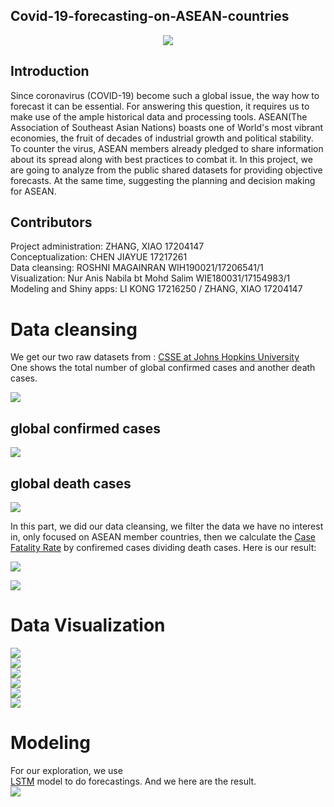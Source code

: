 ## Covid-19-forecasting-on-ASEAN-countries
<div align="center">
  <img src="Image/association-of-southeast-asian-nations-asean-vector-logo.png">
</div>


## Introduction
Since coronavirus (COVID-19) become such a global issue, the way how to forecast it can be essential. For answering this question, it requires us to make use of the ample historical data and processing tools. ASEAN(The Association of Southeast Asian Nations) boasts one of World's most vibrant economies, the fruit of decades of industrial growth and political stability. To counter the virus, ASEAN members already pledged to share information about its spread along with best practices to combat it. In this project, we are going to analyze from the public shared datasets for providing objective forecasts. At the same time, suggesting the planning and decision making for ASEAN. <br/>

## Contributors
Project administration: ZHANG, XIAO 17204147 <br/>
Conceptualization: CHEN JIAYUE 17217261  <br/>
Data cleansing: ROSHNI MAGAINRAN WIH190021/17206541/1  <br/>
Visualization: Nur Anis Nabila bt Mohd Salim WIE180031/17154983/1  <br/>
Modeling and Shiny apps: LI KONG 17216250 / ZHANG, XIAO 17204147 <br/>

# Data cleansing
We get our two raw datasets from   : <a href="https://github.com/CSSEGISandData/COVID-19/tree/master/archived_data/archived_time_series"> CSSE at Johns Hopkins University</a> <br/>
One shows the total number of global confirmed cases and another death cases. <br/>

<img src="Image/Original Data Preview.png" > <br/>

## global confirmed cases
<img src="Image/time_series_covid19_confirmed_global.png" > <br/>

## global death cases
<img src="Image/time_series_covid19_deaths_global.png" > <br/>

In this part, we did our data cleansing, we filter the data we have no interest in, only focused on ASEAN member countries, then we calculate the [Case Fatality Rate]("https://en.wikipedia.org/wiki/Case_fatality_rate") by confiremed cases dividing death cases. Here is our result: <br/>

<img src="Image/case_fatality_1.png" aligh=left> 

<img src="Image/case_fatality_2.png" aligh=left> <br/>

# Data Visualization 
<img src="Image/January.png" > <br/>
<img src="Image/February.PNG" > <br/>
<img src="Image/March.PNG" > <br/>
<img src="Image/April.PNG" > <br/>
<img src="Image/May.PNG" > <br/>
<img src="Image/June.PNG" > <br/>

# Modeling
For our exploration, we use  
 <a href="https://en.wikipedia.org/wiki/Long_short-term_memory"> LSTM</a> model to do forecastings. And we here are the result.<br/>
<img src="Image/data_forecasting.png" > <br/>




